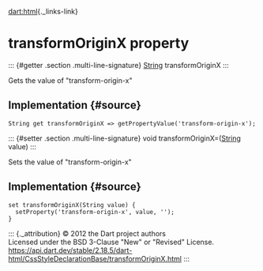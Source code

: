 [dart:html](../../dart-html/dart-html-library){._links-link}

transformOriginX property
=========================

::: {#getter .section .multi-line-signature}
[String](../../dart-core/string-class) transformOriginX
:::

Gets the value of \"transform-origin-x\"

Implementation {#source}
--------------

``` {.language-dart data-language="dart"}
String get transformOriginX => getPropertyValue('transform-origin-x');
```

::: {#setter .section .multi-line-signature}
void transformOriginX=([String](../../dart-core/string-class) value)
:::

Sets the value of \"transform-origin-x\"

Implementation {#source}
--------------

``` {.language-dart data-language="dart"}
set transformOriginX(String value) {
  setProperty('transform-origin-x', value, '');
}
```

::: {._attribution}
© 2012 the Dart project authors\
Licensed under the BSD 3-Clause \"New\" or \"Revised\" License.\
<https://api.dart.dev/stable/2.18.5/dart-html/CssStyleDeclarationBase/transformOriginX.html>
:::
